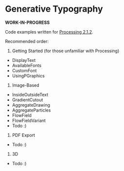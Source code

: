﻿Generative Typography
=====================

**WORK-IN-PROGRESS**

Code examples written for [Processing 2.1.2](http://processing.org/download/).

Recommended order:

1. Getting Started (for those unfamiliar with Processing)
  * DisplayText
  * AvailableFonts
  * CustomFont
  * UsingPGraphics

1. Image-Based
  * InsideOutsideText
  * GradientCutout
  * AggregateDrawing
  * AggregateParticles
  * FlowField
  * FlowFieldVariant
  * Todo :)

1. PDF Export
  * Todo :)

1. 3D
  * Todo :)
